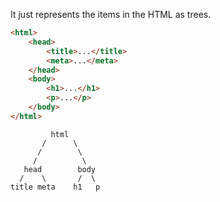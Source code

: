 It just represents the items in the HTML as trees.

```HTML
<html>
	<head>
		<title>...</title>
		<meta>...</meta>
	</head>
	<body>
		<h1>...</h1>
		<p>...</p>
	</body>
</html>
```

```
         html
       /      \
	  /        \
     /          \
   head        body
  /    \       /  \
title meta    h1   p
```

